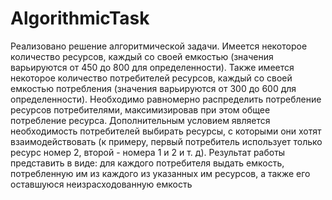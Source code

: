 # AlgorithmicTask
Реализовано решение алгоритмической задачи.
Имеется некоторое количество ресурсов, каждый со своей емкостью (значения варьируются от 450 до 800 для определенности). Также имеется некоторое количество потребителей ресурсов, каждый со своей емкостью потребления (значения варьируются от 300 до 600 для определенности). Необходимо равномерно распределить потребление ресурсов потребителями, максимизировав при этом общее потребление ресурса. Дополнительным условием является необходимость потребителей выбирать ресурсы, с которыми они хотят взаимодействовать (к примеру, первый потребитель использует только ресурс номер 2, второй - номера 1 и 2 и т. д). Результат работы представить в виде: для каждого потребителя выдать емкость, потребленную им из каждого из указанных им ресурсов, а также его оставшуюся неизрасходованную емкость 
